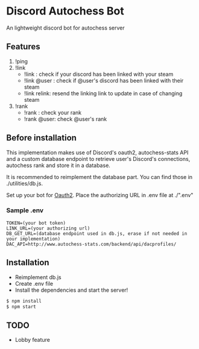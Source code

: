 # Discord Autochess Bot

An lightweight discord bot for autochess server

## Features

1. !ping
2. !link
   * !link       : check if your discord has been linked with your steam
   * !link @user : check if @user's discord has been linked with their steam
   * !link relink: resend the linking link to update in case of changing steam
3. !rank
    * !rank      : check your rank
    * !rank @user: check @user's rank

## Before installation

This implementation makes use of Discord's oauth2, autochess-stats API and a custom database endpoint to retrieve user's Discord's connections, autochess rank and store it in a database.

It is recommended to reimplement the database part. You can find those in ./utilities/db.js.

Set up your bot for [Oauth2](https://discordapp.com/developers/docs/topics/oauth2). Place the authorizing URL in .env file at ./".env"

### Sample .env

```.env
TOKEN=(your bot token)
LINK_URL=(your authorizing url)
DB_GET_URL=(database endpoint used in db.js, erase if not needed in your implementation)
DAC_API=http://www.autochess-stats.com/backend/api/dacprofiles/
```

## Installation

* Reimplement db.js
* Create .env file
* Install the dependencies and start the server!

```sh
$ npm install
$ npm start
```

## TODO
* Lobby feature